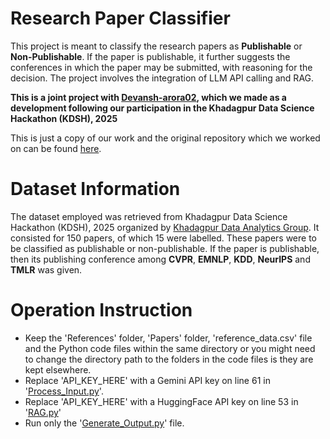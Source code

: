 # Research Paper Classifier
This project is meant to classify the research papers as **Publishable** or **Non-Publishable**. If the paper is publishable, it further suggests the conferences in which the paper may be submitted, with reasoning for the decision. The project involves the integration of LLM API calling and RAG.

**This is a joint project with [Devansh-arora02](https://github.com/Devansh-arora02), which we made as a development following our participation in the Khadagpur Data Science Hackathon (KDSH), 2025**

This is just a copy of our work and the original repository which we worked on can be found [here](https://github.com/Devansh-arora02/Research-Paper-Classification).

# Dataset Information
The dataset employed was retrieved from Khadagpur Data Science Hackathon (KDSH), 2025 organized by [Khadagpur Data Analytics Group](https://www.kdagiitkgp.com/).
It consisted for 150 papers, of which 15 were labelled. These papers were to be classified as publishable or non-publishable.
If the paper is publishable, then its publishing conference among **CVPR**, **EMNLP**, **KDD**, **NeurIPS** and **TMLR** was given.

# Operation Instruction
- Keep the 'References' folder, 'Papers' folder, 'reference_data.csv' file and the Python code files within the same directory or you might need to change the directory path to the folders in the code files is they are kept elsewhere.
- Replace 'API_KEY_HERE' with a Gemini API key on line 61 in '[Process_Input.py](Process_Input.py)'.
- Replace 'API_KEY_HERE' with a HuggingFace API key on line 53 in '[RAG.py](RAG.py)'
- Run only the '[Generate_Output.py](Generate_Output.py)' file.
